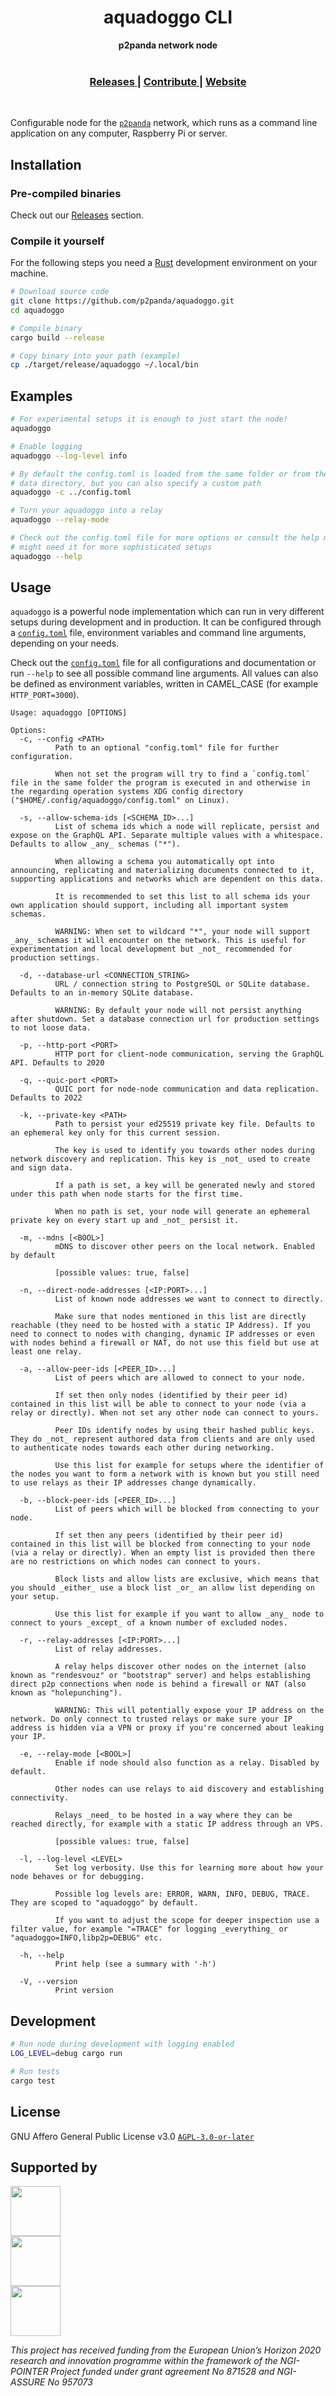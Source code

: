 <h1 align="center">aquadoggo CLI</h1>

<div align="center">
  <strong>p2panda network node</strong>
</div>

<br />

<div align="center">
  <h3>
    <a href="https://github.com/p2panda/aquadoggo/releases">
      Releases
    </a>
    <span> | </span>
    <a href="https://p2panda.org/about/contribute">
      Contribute
    </a>
    <span> | </span>
    <a href="https://p2panda.org">
      Website
    </a>
  </h3>
</div>

<br/>

Configurable node for the [`p2panda`] network, which runs as a command line
application on any computer, Raspberry Pi or server.

## Installation

### Pre-compiled binaries

Check out our [Releases](releases) section.

### Compile it yourself

For the following steps you need a
[Rust](https://www.rust-lang.org/learn/get-started) development environment on
your machine.

```bash
# Download source code
git clone https://github.com/p2panda/aquadoggo.git
cd aquadoggo

# Compile binary
cargo build --release

# Copy binary into your path (example)
cp ./target/release/aquadoggo ~/.local/bin
```

## Examples

```bash
# For experimental setups it is enough to just start the node!
aquadoggo

# Enable logging
aquadoggo --log-level info

# By default the config.toml is loaded from the same folder or from the XDG
# data directory, but you can also specify a custom path
aquadoggo -c ../config.toml

# Turn your aquadoggo into a relay
aquadoggo --relay-mode

# Check out the config.toml file for more options or consult the help menu. You
# might need it for more sophisticated setups
aquadoggo --help
```

## Usage

`aquadoggo` is a powerful node implementation which can run in very different setups during development and in production. It can be configured through a [`config.toml`] file, environment variables and command line arguments, depending on your needs.

Check out the [`config.toml`] file for all configurations and documentation or run `--help` to see all possible command line arguments. All values can also be defined as environment variables, written in CAMEL_CASE (for example `HTTP_PORT=3000`).

```
Usage: aquadoggo [OPTIONS]

Options:
  -c, --config <PATH>
          Path to an optional "config.toml" file for further configuration.

          When not set the program will try to find a `config.toml` file in the same folder the program is executed in and otherwise in the regarding operation systems XDG config directory ("$HOME/.config/aquadoggo/config.toml" on Linux).

  -s, --allow-schema-ids [<SCHEMA_ID>...]
          List of schema ids which a node will replicate, persist and expose on the GraphQL API. Separate multiple values with a whitespace. Defaults to allow _any_ schemas ("*").

          When allowing a schema you automatically opt into announcing, replicating and materializing documents connected to it, supporting applications and networks which are dependent on this data.

          It is recommended to set this list to all schema ids your own application should support, including all important system schemas.

          WARNING: When set to wildcard "*", your node will support _any_ schemas it will encounter on the network. This is useful for experimentation and local development but _not_ recommended for production settings.

  -d, --database-url <CONNECTION_STRING>
          URL / connection string to PostgreSQL or SQLite database. Defaults to an in-memory SQLite database.

          WARNING: By default your node will not persist anything after shutdown. Set a database connection url for production settings to not loose data.

  -p, --http-port <PORT>
          HTTP port for client-node communication, serving the GraphQL API. Defaults to 2020

  -q, --quic-port <PORT>
          QUIC port for node-node communication and data replication. Defaults to 2022

  -k, --private-key <PATH>
          Path to persist your ed25519 private key file. Defaults to an ephemeral key only for this current session.

          The key is used to identify you towards other nodes during network discovery and replication. This key is _not_ used to create and sign data.

          If a path is set, a key will be generated newly and stored under this path when node starts for the first time.

          When no path is set, your node will generate an ephemeral private key on every start up and _not_ persist it.

  -m, --mdns [<BOOL>]
          mDNS to discover other peers on the local network. Enabled by default

          [possible values: true, false]

  -n, --direct-node-addresses [<IP:PORT>...]
          List of known node addresses we want to connect to directly.

          Make sure that nodes mentioned in this list are directly reachable (they need to be hosted with a static IP Address). If you need to connect to nodes with changing, dynamic IP addresses or even with nodes behind a firewall or NAT, do not use this field but use at least one relay.

  -a, --allow-peer-ids [<PEER_ID>...]
          List of peers which are allowed to connect to your node.

          If set then only nodes (identified by their peer id) contained in this list will be able to connect to your node (via a relay or directly). When not set any other node can connect to yours.

          Peer IDs identify nodes by using their hashed public keys. They do _not_ represent authored data from clients and are only used to authenticate nodes towards each other during networking.

          Use this list for example for setups where the identifier of the nodes you want to form a network with is known but you still need to use relays as their IP addresses change dynamically.

  -b, --block-peer-ids [<PEER_ID>...]
          List of peers which will be blocked from connecting to your node.

          If set then any peers (identified by their peer id) contained in this list will be blocked from connecting to your node (via a relay or directly). When an empty list is provided then there are no restrictions on which nodes can connect to yours.

          Block lists and allow lists are exclusive, which means that you should _either_ use a block list _or_ an allow list depending on your setup.

          Use this list for example if you want to allow _any_ node to connect to yours _except_ of a known number of excluded nodes.

  -r, --relay-addresses [<IP:PORT>...]
          List of relay addresses.

          A relay helps discover other nodes on the internet (also known as "rendesvouz" or "bootstrap" server) and helps establishing direct p2p connections when node is behind a firewall or NAT (also known as "holepunching").

          WARNING: This will potentially expose your IP address on the network. Do only connect to trusted relays or make sure your IP address is hidden via a VPN or proxy if you're concerned about leaking your IP.

  -e, --relay-mode [<BOOL>]
          Enable if node should also function as a relay. Disabled by default.

          Other nodes can use relays to aid discovery and establishing connectivity.

          Relays _need_ to be hosted in a way where they can be reached directly, for example with a static IP address through an VPS.

          [possible values: true, false]

  -l, --log-level <LEVEL>
          Set log verbosity. Use this for learning more about how your node behaves or for debugging.

          Possible log levels are: ERROR, WARN, INFO, DEBUG, TRACE. They are scoped to "aquadoggo" by default.

          If you want to adjust the scope for deeper inspection use a filter value, for example "=TRACE" for logging _everything_ or "aquadoggo=INFO,libp2p=DEBUG" etc.

  -h, --help
          Print help (see a summary with '-h')

  -V, --version
          Print version
```

## Development

```bash
# Run node during development with logging enabled
LOG_LEVEL=debug cargo run

# Run tests
cargo test
```

## License

GNU Affero General Public License v3.0 [`AGPL-3.0-or-later`](LICENSE)

## Supported by

<img src="https://raw.githubusercontent.com/p2panda/.github/main/assets/ngi-logo.png" width="auto" height="80px"><br />
<img src="https://raw.githubusercontent.com/p2panda/.github/main/assets/nlnet-logo.svg" width="auto" height="80px"><br />
<img src="https://raw.githubusercontent.com/p2panda/.github/main/assets/eu-flag-logo.png" width="auto" height="80px">

*This project has received funding from the European Union’s Horizon 2020
research and innovation programme within the framework of the NGI-POINTER
Project funded under grant agreement No 871528 and NGI-ASSURE No 957073*

[`config.toml`]: config.toml
[`p2panda`]: https://p2panda.org
